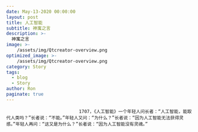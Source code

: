 ```yaml
---
date: May-13-2020 00:00:00
layout: post
title: 人工智能
subtitle: 神寓之言
description: >-
  神寓之言
image: >-
    /assets/img/Qtcreator-overview.png
optimized_image: >-
    /assets/img/Qtcreator-overview.png
category: Story
tags:
  - blog
  - Story
author: Ron
paginate: true
---
```


							　　1707，《人工智能》一个年轻人问长者：“人工智能，能取代人类吗？”长者说：“不能。”年轻人又问：“为什么？”长者说：“因为人工智能无法获得灵感。”年轻人再问：“这又是为什么？”长者说：“因为人工智能没有灵魂。”
							
							
						
